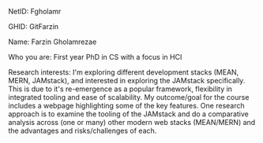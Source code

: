 NetID: Fgholamr

GHID: GitFarzin

Name: Farzin Gholamrezae

Who you are: First year PhD in CS with a focus in HCI

Research interests: I'm exploring different development stacks (MEAN, MERN, JAMstack), and interested in exploring the JAMstack specifically.
This is due to it's re-emergence as a popular framework, flexibility in integrated tooling and ease of scalability. My outcome/goal for the course
includes a webpage highlighting some of the key features. One research approach is to examine the tooling of the JAMstack and do a comparative analysis
across (one or many) other modern web stacks (MEAN/MERN) and the advantages and risks/challenges of each. 

